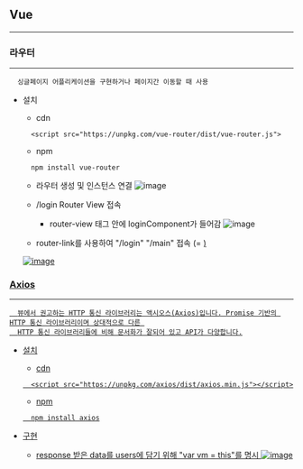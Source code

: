 ## Vue
---

### 라우터
---
```
  싱글페이지 어플리케이션을 구현하거나 페이지간 이동할 때 사용
```
+ 설치
  + cdn 
  ```
    <script src="https://unpkg.com/vue-router/dist/vue-router.js">
  ```
  
  + npm
  ```
    npm install vue-router
  ```
  
  + 라우터 생성 및 인스턴스 연결
  ![image](https://user-images.githubusercontent.com/76584547/135714349-5b0d91b5-2fcc-4a41-9930-1fc46ead5158.png)

  + /login Router View 접속
    + router-view 태그 안에 loginComponent가 들어감 
  ![image](https://user-images.githubusercontent.com/76584547/135716310-430e7f6b-d3a9-45f6-ad69-253f05ccf390.png)


  + router-link를 사용하여 "/login" "/main" 접속 (= <a href="">)
  
  ![image](https://user-images.githubusercontent.com/76584547/135717633-803cf81b-c293-4529-ae1f-eac2b3d0fef0.png)

 
### Axios
---
```
  뷰에서 권고하는 HTTP 통신 라이브러리는 액시오스(Axios)입니다. Promise 기반의 HTTP 통신 라이브러리이며 상대적으로 다른 
  HTTP 통신 라이브러리들에 비해 문서화가 잘되어 있고 API가 다양합니다.
```
  + 설치
    + cdn
    ```
      <script src="https://unpkg.com/axios/dist/axios.min.js"></script>
    ```
  
    + npm
    ```
      npm install axios
    ```
  
  + 구현
    + response 받은 data를 users에 담기 위해 "var vm = this"를 명시
    ![image](https://user-images.githubusercontent.com/76584547/136000436-212b0656-5f97-447e-b468-097e2c5b898c.png)

